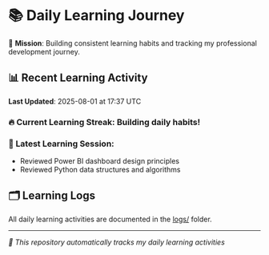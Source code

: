 # 📚 Daily Learning Journey

🎯 **Mission**: Building consistent learning habits and tracking my professional development journey.

## 📊 Recent Learning Activity

**Last Updated**: 2025-08-01 at 17:37 UTC

### 🔥 Current Learning Streak: Building daily habits!

### 📝 Latest Learning Session:
- Reviewed Power BI dashboard design principles
- Reviewed Python data structures and algorithms

## 🗂️ Learning Logs

All daily learning activities are documented in the [logs/](./logs/) folder.

---
*🤖 This repository automatically tracks my daily learning activities*
